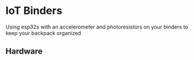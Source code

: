 # IoT Binders
Using esp32s with an accelerometer and photoresistors on your binders to keep your backpack organized 

## Hardware


